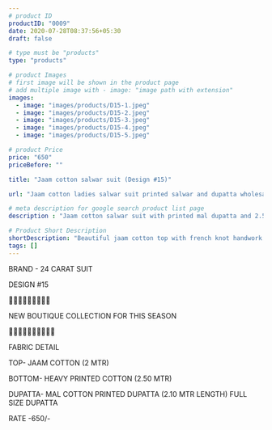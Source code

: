 ```yaml
---
# product ID
productID: "0009"
date: 2020-07-28T08:37:56+05:30
draft: false

# type must be "products"
type: "products"

# product Images
# first image will be shown in the product page
# add multiple image with - image: "image path with extension"
images:
  - image: "images/products/D15-1.jpeg"
  - image: "images/products/D15-2.jpeg"
  - image: "images/products/D15-3.jpeg"
  - image: "images/products/D15-4.jpeg"
  - image: "images/products/D15-5.jpeg"

# product Price
price: "650"
priceBefore: ""

title: "Jaam cotton salwar suit (Design #15)"

url: "Jaam cotton ladies salwar suit printed salwar and dupatta wholesale design15"

# meta description for google search product list page
description : "Jaam cotton salwar suit with printed mal dupatta and 2.5 mtr printed bottom"

# Product Short Description
shortDescription: "Beautiful jaam cotton top with french knot handwork design, heavy printed cotton bottom with matching printed mal dupatta."
tags: []
---
```

BRAND - 24 CARAT SUIT

DESIGN #15

💐💐💐💐💐💐💐💐💐

NEW BOUTIQUE COLLECTION FOR THIS SEASON

🌷🌷🌷🌷🌷🌷🌷🌷🌷🌷

FABRIC DETAIL

TOP- JAAM COTTON (2 MTR)

BOTTOM- HEAVY PRINTED COTTON  (2.50 MTR)

DUPATTA- MAL COTTON PRINTED DUPATTA (2.10 MTR LENGTH)
FULL SIZE DUPATTA

RATE -650/-

